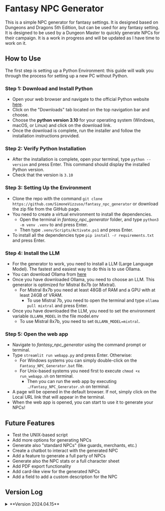 # Fantasy NPC Generator
This is a simple NPC generator for fantasy settings. It is designed based on Dungeons and Dragons 5th Edition, but can be used for any fantasy setting. It is designed to be used by a Dungeon Master to quickly generate NPCs for their campaign. It is a work in progress and will be updated as I have time to work on it.

## How to Use
The first step is setting up a Python Environment: this guide will walk you through the process for setting up a new PC without Python.

### Step 1: Download and Install Python

- Open your web browser and navigate to the official Python website [here](python.org).  
- Click on the "Downloads" tab located on the top navigation bar and choose.  
- Choose the **python version 3.10** for your operating system (Windows, macOS, or Linux) and click on the download link.  
- Once the download is complete, run the installer and follow the installation instructions provided.  

### Step 2: Verify Python Installation

- After the installation is complete, open your terminal, type `python --version` and press Enter. This command should display the installed Python version.  
- Check that the version is `3.10`

### Step 3: Setting Up the Environment

- Clone the repo with the command `git clone https://github.com/SimoneVizzuso/fantasy_npc_generator` or download the zip file from the GitHub page.
- You need to create a virtual environment to install the dependencies.
  - Open the terminal in *fantasy_npc_generator* folder, and type `python3 -m venv .venv` to  and press Enter.
  - Then type `.venv/Scripts/Activate.ps1` and press Enter.
- To install all the dependencies type `pip install -r requirements.txt` and press Enter.

### Step 4: Install the LLM

- For the generator to work, you need to install a LLM (Large Language Model). The fastest and easiest way to do this is to use Ollama.
- You can download Ollama from [here](https://ollama.com/)
- Once you have downloaded Ollama, you need to choose an LLM. This generator is optimized for Mistral 8x7b (or Mixtral).
  - For Mistral 8x7b you need at least 48GB of RAM and a GPU with at least 24GB of VRAM.
    - To use Mistral 7b, you need to open the terminal and type `ollama pull mixtral` and press Enter.
- Once you have downloaded the LLM, you need to set the environment variable `OLLAMA_MODEL` in the file model.env
  - To use Mistral 8x7b, you need to set `OLLAMA_MODEL=mixtral`.

### Step 5: Open the web app

- Navigate to *fantasy_npc_generator* using the command prompt or terminal.  
- Type `streamlit run webapp.py` and press Enter. Otherwise:
  - For Windows systems you can simply double-click on the `Fantasy_NPC_Generator.bat` file.
  - For Unix-based systems you need first to execute `chmod +x run_webapp.sh` on terminal.
    - Then you can run the web app by executing `./Fantasy_NPC_Generator.sh` on terminal.
- A page will be opened in the default browser. If not, simply click on the Local URL link that will appear in the terminal.
- When the web app is opened, you can start to use it to generate your NPCs!

## Future Features
- Test the UNIX-based script
- Add more options for generating NPCs
- Generate also "standard NPCs" (like guards, merchants, etc.)
- Create a chatbot to interact with the generated NPC
- Add a feature to generate a full party of NPCs
- Generate also the NPC stats or a full character sheet
- Add PDF export functionality
- Add card-like view for the generated NPCs
- Add a field to add a custom description for the NPC

## Version Log
<details>
  <summary>**Version 2024.04.15**</summary>
  
    - Initial release
    - Basic functionality to generate NPCs from classes, races, age
      and alignment
    - Webapp with basic UI to generate NPCs with StreamLit
    - Added a script to open the webapp in windows or unix-based systems
    - Added a README file with instructions on how to use the generator
    - Added a requirements.txt file with the necessary dependencies
    - Added a model.env file to set the LLM model
    - Added a CHANGELOG file to keep track of the changes in the project
</details>